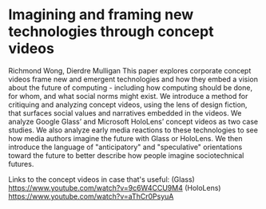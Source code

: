 # Imagining and framing new technologies through concept videos

Richmond Wong, Dierdre Mulligan
This paper explores corporate concept videos frame new and emergent technologies and how they embed a vision about the future of computing - including how computing should be done, for whom, and what social norms might exist. We introduce a method for critiquing and analyzing concept videos, using the lens of design fiction, that surfaces social values and narratives embedded in the videos. We analyze Google Glass’ and Microsoft HoloLens’ concept videos as two case studies. We also analyze early media reactions to these technologies to see how media authors imagine the future with Glass or HoloLens. We then introduce the language of "anticipatory" and "speculative" orientations toward the future to better describe how people imagine sociotechnical futures. 

Links to the concept videos in case that's useful: (Glass) https://www.youtube.com/watch?v=9c6W4CCU9M4  (HoloLens) https://www.youtube.com/watch?v=aThCr0PsyuA


